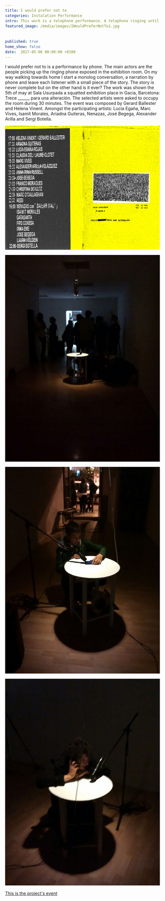 ```yaml
---
title: I would prefer not to
categories: Instalation Performance
intro: This work is a telephone performance. A telephone ringing until someone picks it up. A fragmented narration on resistance, string theory and Bartleby the escrivener.
featured_image: /media/images/IWouldPreferNotTo1.jpg


published: true
home_show: false
date:  2017-05-06 00:00:00 +0100
---
```


I would prefer not to is a performance by phone. The main actors are the people picking up the ringing phone exposed in the exhibition room. On my way walking towards home I start a monolog conversation, a narration by phone and leave each listener with a small piece of the story. The story is never complete but on the other hand is it ever? The work was shown the 5th of may at Sala Usurpada a squatted exhibition place in Gacia, Barcelona:
Trece ______ para una alteración. The selected artists were asked to occupy the room during 30 minutes. The event was composed by Gerard Ballester and Helena Vinent. Amongst the participating artists: Lucía Egaña, Marc Vives, Isamit Morales, Ariadna Guiteras, Nenazas, José Begega, Alexander Arilla and Sergi Botella.

![image](/media/images/Cartelsmall.png)

 
![image](/media/images/IWouldPreferNotTo2.jpg) 


![image](/media/images/IWouldPreferNotTo3.jpg)


![image](/media/images/IWouldPreferNotTo4.jpg)


 

[This is the project's event ](https://www.facebook.com/events/1360062054076936/)   
